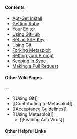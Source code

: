#### Contents
* [Apt-Get Install](#apt)
* [Getting Ruby](#rvm)
* [Your Editor](#editor)
* [Using GitHub](#github)
* [Set an SSH Key](#ssh)
* [Using Git](#git)
* [Forking Metasploit](#fork)
* [Setting your Prompt](#prompt)
* [Keeping in Sync](#sync)
* [Making a Pull Request](#pull)

#### Other Wiki Pages
--
* [[Using Git]]
* [[Contributing to Metasploit]]
* [[Acceptance Guidelines]]
* [[Using Metasploit]]
  * [[Evading Anti Virus]]

#### Other Helpful Links

